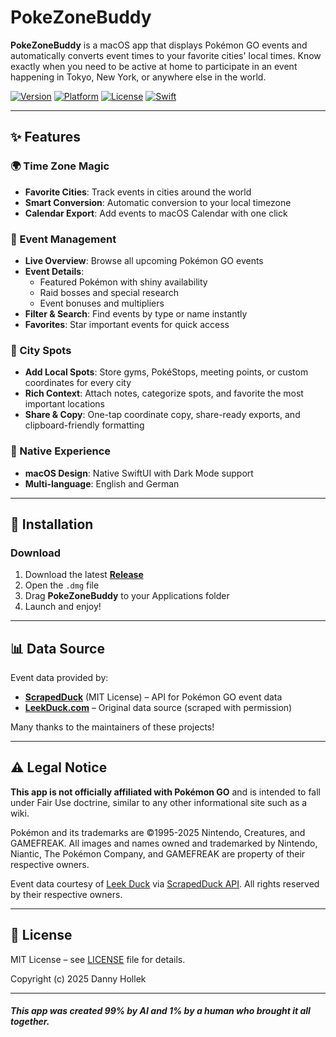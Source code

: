 # PokeZoneBuddy

**PokeZoneBuddy** is a macOS app that displays Pokémon GO events and automatically converts event times to your favorite cities' local times. Know exactly when you need to be active at home to participate in an event happening in Tokyo, New York, or anywhere else in the world.

[![Version](https://img.shields.io/badge/version-1.2.0-blue.svg)](https://github.com/dannymarx/PokeZoneBuddy/releases)
[![Platform](https://img.shields.io/badge/platform-macOS%2026.0+-lightgrey.svg)](https://github.com/dannymarx/PokeZoneBuddy)
[![License](https://img.shields.io/badge/license-MIT-green.svg)](./LICENSE)
[![Swift](https://img.shields.io/badge/swift-5.9+-orange.svg)](https://swift.org)

---

## ✨ Features

### 🌍 Time Zone Magic
- **Favorite Cities**: Track events in cities around the world
- **Smart Conversion**: Automatic conversion to your local timezone
- **Calendar Export**: Add events to macOS Calendar with one click

### 📅 Event Management
- **Live Overview**: Browse all upcoming Pokémon GO events
- **Event Details**: 
  - Featured Pokémon with shiny availability
  - Raid bosses and special research
  - Event bonuses and multipliers
- **Filter & Search**: Find events by type or name instantly
- **Favorites**: Star important events for quick access

### 📍 City Spots
- **Add Local Spots**: Store gyms, PokéStops, meeting points, or custom coordinates for every city
- **Rich Context**: Attach notes, categorize spots, and favorite the most important locations
- **Share & Copy**: One-tap coordinate copy, share-ready exports, and clipboard-friendly formatting

### 🎨 Native Experience
- **macOS Design**: Native SwiftUI with Dark Mode support
- **Multi-language**: English and German

---

## 🚀 Installation

### Download
1. Download the latest **[Release](https://github.com/dannymarx/PokeZoneBuddy/releases/latest)**
2. Open the `.dmg` file
3. Drag **PokeZoneBuddy** to your Applications folder
4. Launch and enjoy!

---

## 📊 Data Source

Event data provided by:
- **[ScrapedDuck](https://github.com/bigfoott/ScrapedDuck)** (MIT License) – API for Pokémon GO event data
- **[LeekDuck.com](https://leekduck.com)** – Original data source (scraped with permission)

Many thanks to the maintainers of these projects!

---

## ⚠️ Legal Notice

**This app is not officially affiliated with Pokémon GO** and is intended to fall under Fair Use doctrine, similar to any other informational site such as a wiki.

Pokémon and its trademarks are ©1995-2025 Nintendo, Creatures, and GAMEFREAK. All images and names owned and trademarked by Nintendo, Niantic, The Pokémon Company, and GAMEFREAK are property of their respective owners.

Event data courtesy of [Leek Duck](https://leekduck.com) via [ScrapedDuck API](https://github.com/bigfoott/ScrapedDuck). All rights reserved by their respective owners.

---

## 📄 License

MIT License – see [LICENSE](./LICENSE) file for details.

Copyright (c) 2025 Danny Hollek


---

##### This app was created 99% by AI and 1% by a human who brought it all together.
